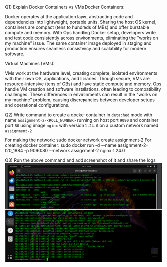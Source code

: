 Q1) Explain Docker Containers vs VMs
Docker Containers:

Docker operates at the application layer, abstracting code and dependencies into lightweight, portable units. Sharing the host OS kernel, containers are compact (tens to hundreds of MBs) and offer burstable compute and memory. With Ops handling Docker setup, developers write and test code consistently across environments, eliminating the "works on my machine" issue. The same container image deployed in staging and production ensures seamless consistency and scalability for modern software.

Virtual Machines (VMs):

VMs work at the hardware level, creating complete, isolated environments with their own OS, applications, and libraries. Though secure, VMs are resource-intensive (tens of GBs) and have static compute and memory. Ops handle VM creation and software installations, often leading to compatibility challenges. These differences in environments can result in the "works on my machine" problem, causing discrepancies between developer setups and operational configurations.


Q2) Write command to create a docker container in `detached` mode with name `assignment-2-<ROLL_NUMBER>` running on host port `9090` and container port `80` using image `nginx` with version `1.24.0` on a custom network named `assignment-2`

For making the network: sudo docker network create assignment-2
For creating docker container: sudo docker run -d --name assignment-2-I20_1884 -p 9090:80 --network assignment-2 nginx:1.24.0

Q3) Run the above command and add screenshot of it and share the logs
![Alt text](docker.png)
![Alt text](docker2.png)
